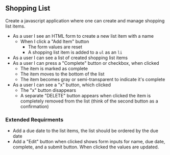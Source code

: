 ## Shopping List

Create a javascript application where one can create and manage shopping list items.

- As a user I see an HTML form to create a new list item with a name
  - When I click a "Add Item" button
    - The form values are reset
    - A shopping list item is added to a `ul` as an `li`
- As a user I can see a list of created shopping list items
- As a user I can press a "Complete" button or checkbox, when clicked
  - The item is marked as complete
  - The item moves to the bottom of the list
  - The item becomes gray or semi-transparent to indicate it's complete
- As a user I can see a "x" button, which clicked
  - The "x" button disappears
  - A separate "DELETE" button appears when clicked the item is completely removed from the list (think of the second button as a confirmation)


### Extended Requirments

- Add a due date to the list items, the list should be ordered by the due date
- Add a "Edit" button when clicked shows form inputs for name, due date, complete, and a submit button. When clicked the values are updated.
